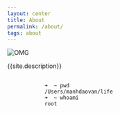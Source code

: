 ```yaml
---
layout: center
title: About
permalink: /about/
tags: about
---
```


<div class="py2 post-footer">
  <img src="{{ site.baseurl }}/images/OMG.jpg" alt="OMG" class="avatar" />
  <p>
    {{site.description}}
  </p>
  <div style="text-align: left;">
    <pre>
        <code>
            ➜  ~ pwd
            /Users/manhdaovan/life
            ➜  ~ whoami
            root
        </code>
    </pre>
  </div>
</div>

